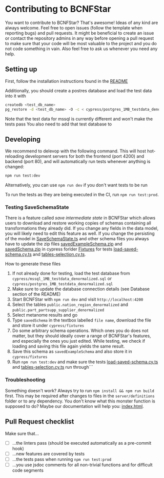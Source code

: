 # Contributing to BCNFStar

You want to contribute to BCNFStar? That's awesome! Ideas of any kind are always welcome. Feel free to open issues (follow the template when reporting bugs)
and pull requests. It might be beneficial to create an issue or contact the repository admins in any way before opening a pull request to make sure that
your code will be most valuable to the project and you do not code something in vain. Also feel free to ask us whenever you need any help.

## Setting up

First, follow the installation instructions found in the [README](https://github.com/HPI-Information-Systems/BCNFStar/blob/main/README.md)

Additionally, you should create a postres database and load the test data into it with

```bash
createdb <test_db_name>
pg_restore -d <test_db_name> -O -c < cypress/postgres_1MB_testdata_denormalized.sql
```

Note that the test data for mssql is currently different and won't make the tests pass
You also need to add that test database to

## Developing

We recommend to delevop with the following command. This will host hot-reloading development servers for both the frontend (port 4200) and backend (port 80), and will automatically run tests whenever anything is changed:

```bash
npm run test:dev
```

Alternatively, you can use `npm run dev` if you don't want tests to be run

To run the tests as they are being executed in the CI, run `npm run test:prod`.

### Testing SaveSchemaState

There is a feature called _save intermediate state_ in BCNFStar which allows users to download and restore working copies of schemas containing all transformations they already did. If you change any fields in the data model, you will likely need to edit this feature as well.
If you change the persisting of the model in [SaveSchemaState.ts](/frontend/src/model/schema/methodObjects/SaveSchemaState.ts) and other schema files you always have to update the zip files [savedExampleSchema.zip](/cypress/fixtures/savedExampleSchema.zip) and [savedSchema.zip](/cypress/fixtures/savedSchema.zip) in cypress forlder [Fixtures](/cypress/fixtures) for tests [load-saved-schema.cy.ts](/cypress/e2e/frontend/components/load-saved-schema.cy.ts) and [tables-selection.cy.ts](/cypress/e2e/frontend/pages/tables-selection.cy.ts).

How to generate these files

1. If not already done for testing, load the test database from `cypress/mssql_1MB_testdata_denormalized.sql` or `cypress/postgres_1MB_testdata_denormalized.sql`
1. Make sure to update the database connection details (see Database section of the README)
1. Start BCNFStar with `npm run dev` and visit `http://localhost:4200`
1. Select the tables `public.nation_region_denormalized` and `public.part_partsupp_supplier_denormalized`
1. Select metanome results and go
1. Type `savedSchema` in the textbox labelled `file name`, download the file and store it under `cypress/fixtures`
1. Do some arbitrary schema operations. Which ones you do does not matter, but they should ideally cover a range of BCNFStar's features, and especially the ones you just edited. While testing, we check if loading and saving this file again yields the same result.
1. Save this schema as `savedExampleSchema` and also store it in `cypress/fixtures`
1. Run `npm run test:dev` and make sure the tests [load-saved-schema.cy.ts](/cypress/e2e/frontend/components/load-saved-schema.cy.ts) and [tables-selection.cy.ts](/cypress/e2e/frontend/pages/tables-selection.cy.ts) run through```

### Troubleshooting

Something doesn't work? Always try to run `npm install && npm run build` first. This may be required after changes to files in the `server/definitions` folder or to any dependency.
You don't know what this monster function is supposed to do? Maybe our documentation will help you: [index.html](/docs/index.html).

## Pull Request checklist

Make sure that...

- [ ] ...the linters pass (should be executed automatically as a pre-commit hook)
- [ ] ...new features are covered by tests
- [ ] ...the tests pass when running `npm run test:prod`
- [ ] ...you use jsdoc comments for all non-trivial functions and for difficult code segments
